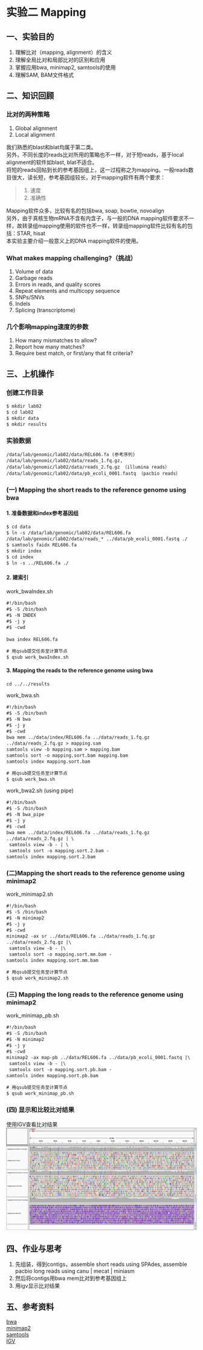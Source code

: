 # 实验二 Mapping  
## 一、实验目的  
1. 理解比对（mapping, alignment）的含义  
2. 理解全局比对和局部比对的区别和应用  
3. 掌握应用bwa, minimap2, samtools的使用  
4. 理解SAM, BAM文件格式  

## 二、知识回顾  

### 比对的两种策略  
1. Global alignment
2. Local alignment

我们熟悉的blast和blat均属于第二类。   
另外，不同长度的reads比对所用的策略也不一样，对于短reads，基于local alignment的软件如blast, blat不适合。  
将短的reads回帖到长的参考基因组上，这一过程称之为mapping。一般reads数目很大，读长短，参考基因组较长，对于mapping软件有两个要求：

> 1. 速度
> 2. 准确性
 
Mapping软件众多，比较有名的包括bwa, soap, bowtie, novoalign  
另外，由于真核生物mRNA不含有内含子，与一般的DNA mapping软件要求不一样，故转录组mapping使用的软件也不一样，转录组mapping软件比较有名的包括：STAR, hisat  
本实验主要介绍一般意义上的DNA mapping软件的使用。  

### What makes mapping challenging?（挑战）
1. Volume of data
2. Garbage reads
3. Errors in reads, and quality scores
4. Repeat elements and multicopy sequence
5. SNPs/SNVs
6. Indels
7. Splicing (transcriptome)

### 几个影响mapping速度的参数  
1. How many mismatches to allow?
2. Report how many matches?
3. Require best match, or first/any that fit criteria?

## 三、上机操作  
### 创建工作目录  
```
$ mkdir lab02
$ cd lab02
$ mkdir data
$ mkdir results
```

### 实验数据  
```
/data/lab/genomic/lab02/data/REL606.fa (参考序列)
/data/lab/genomic/lab02/data/reads_1.fq.gz, /data/lab/genomic/lab02/data/reads_2.fq.gz （illumina reads）
/data/lab/genomic/lab02/data/pb_ecoli_0001.fastq （pacbio reads）
```
### (一) Mapping the short reads to the reference genome using bwa   

#### 1. 准备数据和index参考基因组  
```
$ cd data
$ ln -s /data/lab/genomic/lab02/data/REL606.fa /data/lab/genomic/lab02/data/reads_* ../data/pb_ecoli_0001.fastq ./
$ samtools faidx REL606.fa
$ mkdir index
$ cd index
$ ln -s ../REL606.fa ./
```
#### 2. 建索引  
work_bwaIndex.sh  
```
#!/bin/bash
#$ -S /bin/bash
#$ -N INDEX
#$ -j y
#$ -cwd

bwa index REL606.fa
```

```
# 用qsub提交任务至计算节点
$ qsub work_bwaIndex.sh
```

#### 3. Mapping the reads to the reference genome using bwa  
```
cd ../../results
```
work_bwa.sh
```
#!/bin/bash
#$ -S /bin/bash
#$ -N bwa
#$ -j y
#$ -cwd
bwa mem ../data/index/REL606.fa ../data/reads_1.fq.gz ../data/reads_2.fq.gz > mapping.sam
samtools view -b mapping.sam > mapping.bam
samtools sort -o mapping.sort.bam mapping.bam
samtools index mapping.sort.bam
```

```
# 用qsub提交任务至计算节点
$ qsub work_bwa.sh
```

work_bwa2.sh (using pipe)  
```
#!/bin/bash
#$ -S /bin/bash
#$ -N bwa_pipe
#$ -j y
#$ -cwd
bwa mem ../data/index/REL606.fa ../data/reads_1.fq.gz ../data/reads_2.fq.gz | \
 samtools view -b - | \
 samtools sort -o mapping.sort.2.bam -
samtools index mapping.sort.2.bam
```

### (二)Mapping the short reads to the reference genome using minimap2  

work_minimap2.sh  
```
#!/bin/bash
#$ -S /bin/bash
#$ -N minimap2
#$ -j y
#$ -cwd
minimap2 -ax sr ../data/REL606.fa ../data/reads_1.fq.gz ../data/reads_2.fq.gz |\
 samtools view -b - |\
 samtools sort -o mapping.sort.mm.bam -
samtools index mapping.sort.mm.bam
```

```
# 用qsub提交任务至计算节点
$ qsub work_minimap2.sh
```

### (三) Mapping the long reads to the reference genome using minimap2  
work_minimap_pb.sh  
```
#!/bin/bash
#$ -S /bin/bash
#$ -N minimap2
#$ -j y
#$ -cwd
minimap2 -ax map-pb ../data/REL606.fa ../data/pb_ecoli_0001.fastq |\
 samtools view -b - |\
 samtools sort -o mapping.sort.pb.bam -
samtools index mapping.sort.pb.bam
```

```
# 用qsub提交任务至计算节点
$ qsub work_minimap_pb.sh
```

### (四) 显示和比较比对结果  
使用IGV查看比对结果  
![](./igv_snapshot.png) 

## 四、作业与思考  
1. 先组装，得到contigs，assemble short reads using SPAdes, assemble pacbio long reads using canu | mecat | miniasm  
2. 然后将contigs用bwa mem比对到参考基因组上  
3. 用igv显示比对结果   

## 五、参考资料  
[bwa](https://github.com/lh3/bwa)  
[minimap2](https://github.com/lh3/minimap2)  
[samtools](http://www.htslib.org/)  
[IGV](http://software.broadinstitute.org/software/igv/)  

